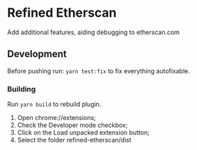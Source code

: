 # Refined Etherscan

Add additional features, aiding debugging to etherscan.com

## Development

Before pushing run: `yarn test:fix` to fix everything autofixable.

### Building

Run `yarn build` to rebuild plugin.

1.  Open chrome://extensions;
2.  Check the Developer mode checkbox;
3.  Click on the Load unpacked extension button;
4.  Select the folder refined-etherscan/dist
